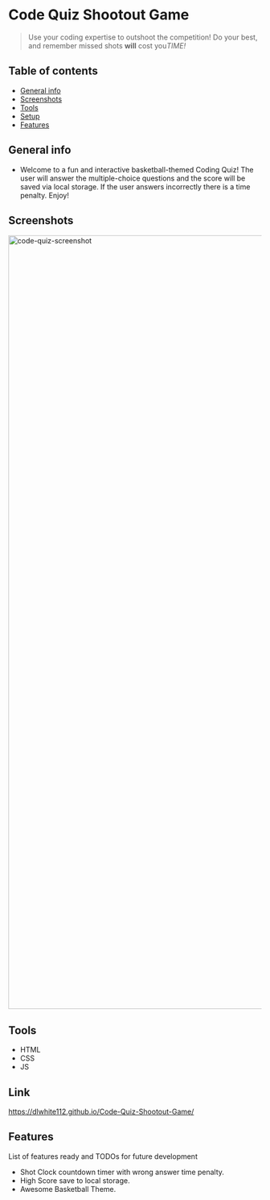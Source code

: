 # Code Quiz Shootout Game

> Use your coding expertise to outshoot the competition! Do your best, and remember missed shots <strong>will</strong> cost you<em>TIME!</em>

## Table of contents

- [General info](#general-info)
- [Screenshots](#screenshots)
- [Tools](#technologies)
- [Setup](#setup)
- [Features](#features)

## General info

- Welcome to a fun and interactive basketball-themed Coding Quiz! The user will answer the multiple-choice questions and the score will be saved via local storage. If the user answers incorrectly there is a time penalty. Enjoy!

## Screenshots

<img width="1536" alt="code-quiz-screenshot" src="https://user-images.githubusercontent.com/74333123/107983475-73de0700-6f8b-11eb-8a47-1fc533c452a0.png">

## Tools

- HTML
- CSS
- JS

## Link

https://dlwhite112.github.io/Code-Quiz-Shootout-Game/

## Features

List of features ready and TODOs for future development

- Shot Clock countdown timer with wrong answer time penalty.
- High Score save to local storage.
- Awesome Basketball Theme.

